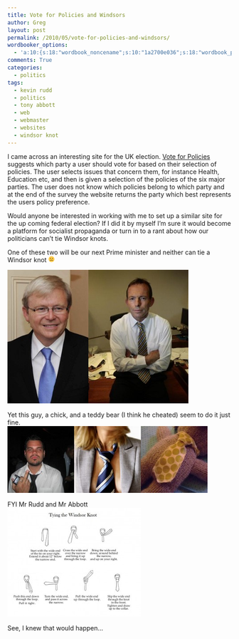 ```yaml
---
title: Vote for Policies and Windsors
author: Greg
layout: post
permalink: /2010/05/vote-for-policies-and-windsors/
wordbooker_options:
  - 'a:10:{s:18:"wordbook_noncename";s:10:"1a2700e036";s:18:"wordbook_page_post";s:4:"-100";s:18:"wordbook_orandpage";s:1:"2";s:23:"wordbook_default_author";s:1:"2";s:23:"wordbook_extract_length";s:3:"256";s:19:"wordbook_actionlink";s:3:"300";s:26:"wordbooker_publish_default";s:2:"on";s:18:"wordbook_attribute";s:31:"Posted a new post on their blog";s:29:"wordbooker_status_update_text";s:35:": New blog post :  %title% - %link%";s:20:"wordbook_comment_get";s:2:"on";}'
comments: True
categories:
  - politics
tags:
  - kevin rudd
  - politics
  - tony abbott
  - web
  - webmaster
  - websites
  - windsor knot
---
```

I came across an interesting site for the UK election. [Vote for Policies][1] suggests which party a user should vote for based on their selection of policies. The user selects issues that concern them, for instance Health, Education etc, and then is given a selection of the policies of the six major parties. The user does not know which policies belong to which party and at the end of the survey the website returns the party which best represents the users policy preference.

Would anyone be interested in working with me to set up a similar site for the up coming federal election? If I did it by myself I&#8217;m sure it would become a platform for socialist propaganda or turn in to a rant about how our politicians can&#8217;t tie Windsor knots.

One of these two will be our next Prime minister and neither can tie a Windsor knot <img src="/wp-content/smilies/frownie.png" alt=":(" class="wp-smiley" style="height: 1em; max-height: 1em;" />

[<img src="/wp-content/uploads/2010/05/Kevin_Rudd_by_UNDP-182x300.jpg" alt="" title="Kevin_Rudd_by_UNDP" width="182" height="300" class="alignnone size-medium wp-image-370" />][2][<img src="/wp-content/uploads/2010/05/tony-abbott-225x300.jpg" alt="" title="tony abbott" width="225" height="300" class="alignnone size-medium wp-image-375" />][3]

Yet this guy, a chick, and a teddy bear (I think he cheated) seem to do it just fine.  
[<img src="/wp-content/uploads/2010/05/tie1-150x150.jpg" alt="" title="tie1" width="150" height="150" class="alignnone size-thumbnail wp-image-372" />][4][<img src="/wp-content/uploads/2010/05/tie-chick-150x150.jpg" alt="" title="tie chick" width="150" height="150" class="alignnone size-thumbnail wp-image-373" />][5][<img src="/wp-content/uploads/2010/05/tie-teddy-bear-150x150.jpg" alt="" title="tie teddy bear" width="150" height="150" class="alignnone size-thumbnail wp-image-374" />][6]

FYI Mr Rudd and Mr Abbott  
[<img src="/wp-content/uploads/2010/05/Tying_the_Windsor_Knot-300x244.jpg" alt="" title="Tying_the_Windsor_Knot" width="300" height="244" class="alignnone size-medium wp-image-376" />][7]

See, I knew that would happen&#8230;

 [1]: http://www.voteforpolicies.org.uk
 [2]: /wp-content/uploads/2010/05/Kevin_Rudd_by_UNDP.jpg
 [3]: /wp-content/uploads/2010/05/tony-abbott.jpg
 [4]: /wp-content/uploads/2010/05/tie1.jpg
 [5]: /wp-content/uploads/2010/05/tie-chick.jpg
 [6]: /wp-content/uploads/2010/05/tie-teddy-bear.jpg
 [7]: /wp-content/uploads/2010/05/Tying_the_Windsor_Knot.jpg